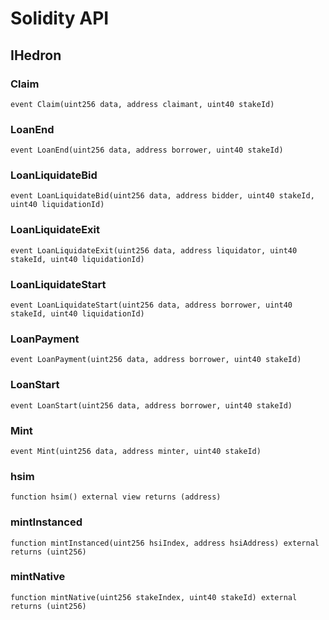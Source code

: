 # Solidity API

## IHedron

### Claim

```solidity
event Claim(uint256 data, address claimant, uint40 stakeId)
```

### LoanEnd

```solidity
event LoanEnd(uint256 data, address borrower, uint40 stakeId)
```

### LoanLiquidateBid

```solidity
event LoanLiquidateBid(uint256 data, address bidder, uint40 stakeId, uint40 liquidationId)
```

### LoanLiquidateExit

```solidity
event LoanLiquidateExit(uint256 data, address liquidator, uint40 stakeId, uint40 liquidationId)
```

### LoanLiquidateStart

```solidity
event LoanLiquidateStart(uint256 data, address borrower, uint40 stakeId, uint40 liquidationId)
```

### LoanPayment

```solidity
event LoanPayment(uint256 data, address borrower, uint40 stakeId)
```

### LoanStart

```solidity
event LoanStart(uint256 data, address borrower, uint40 stakeId)
```

### Mint

```solidity
event Mint(uint256 data, address minter, uint40 stakeId)
```

### hsim

```solidity
function hsim() external view returns (address)
```

### mintInstanced

```solidity
function mintInstanced(uint256 hsiIndex, address hsiAddress) external returns (uint256)
```

### mintNative

```solidity
function mintNative(uint256 stakeIndex, uint40 stakeId) external returns (uint256)
```

